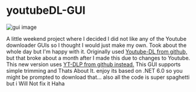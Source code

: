 # youtubeDL-GUI
![gui image](https://media.discordapp.net/attachments/313396082015207425/1094062368692129943/image.png)

A little weekend project where I decided I did not like any of the Youtube downloader GUIs so I thought I would just make my own. Took about the whole day but I'm happy with it. Originally used <a href="https://github.com/ytdl-org/youtube-dl">Youtube-DL from github,</a> but that broke about a month after I made this due to changes to Youtube. This new version uses <a href="https://github.com/yt-dlp/yt-dlp">YT-DLP from github instead.</a> This GUI supports simple trimming and Thats About It. enjoy
its based on .NET 6.0 so you might be prompted to download that...
also all the code is super spaghetti but i Will Not fix it Haha
